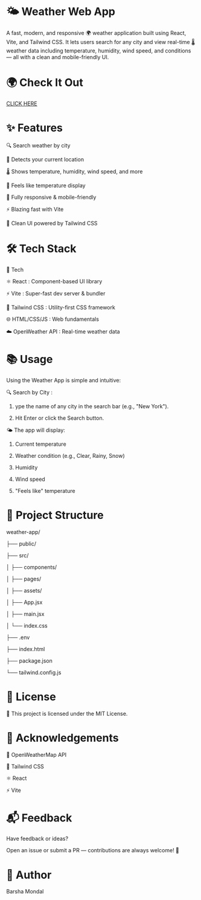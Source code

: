 # 🌤️ Weather Web App

A fast, modern, and responsive 🌍 weather application built using React, Vite, and Tailwind CSS. It lets users search for any city and view real-time 🌡️ weather data including temperature, humidity, wind speed, and conditions — all with a clean and mobile-friendly UI.



# 🌍 Check It Out

[CLICK HERE](https://weather-app-tznv.vercel.app/)



# ✨ Features

🔍 Search weather by city

📍 Detects your current location

🌡️ Shows temperature, humidity, wind speed, and more

🎯 Feels like temperature display

📱 Fully responsive & mobile-friendly

⚡ Blazing fast with Vite

🎨 Clean UI powered by Tailwind CSS



# 🛠️ Tech Stack

🔧 Tech	                                                            

⚛️ React	     :                                                                     Component-based UI library

⚡ Vite       :          	                                                       Super-fast dev server & bundler

🎨 Tailwind CSS    :       	                                                       Utility-first CSS framework

🌐 HTML/CSS/JS	    :                                                                      Web fundamentals

☁️ OpenWeather API	     :                                                             Real-time weather data




# 📚 Usage

Using the Weather App is simple and intuitive:


🔍 Search by City :

1. ype the name of any city in the search bar (e.g., "New York").

2. Hit Enter or click the Search button.

   

🌤️ The app will display:

1. Current temperature

2. Weather condition (e.g., Clear, Rainy, Snow)

3. Humidity

4. Wind speed

5. "Feels like" temperature



# 📁 Project Structure


weather-app/

├── public/

├── src/

│   ├── components/

│   ├── pages/

│   ├── assets/

│   ├── App.jsx

│   ├── main.jsx

│   └── index.css

├── .env

├── index.html

├── package.json

└── tailwind.config.js




# 📄 License

📝 This project is licensed under the MIT License.



# 🙏 Acknowledgements

🔗 OpenWeatherMap API

💅 Tailwind CSS

⚛️ React

⚡ Vite



# 📬 Feedback

Have feedback or ideas?

Open an issue or submit a PR — contributions are always welcome! 🙌

# 👤 Author

Barsha Mondal





